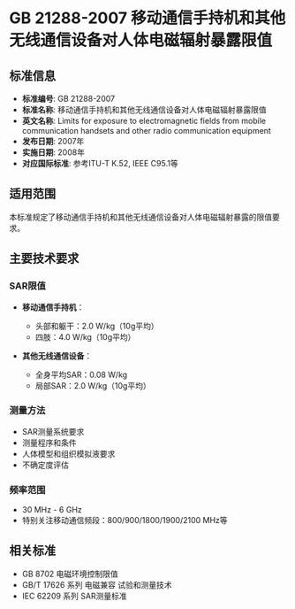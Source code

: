 # GB 21288-2007 移动通信手持机和其他无线通信设备对人体电磁辐射暴露限值

## 标准信息
- **标准编号**: GB 21288-2007
- **标准名称**: 移动通信手持机和其他无线通信设备对人体电磁辐射暴露限值
- **英文名称**: Limits for exposure to electromagnetic fields from mobile communication handsets and other radio communication equipment
- **发布日期**: 2007年
- **实施日期**: 2008年
- **对应国际标准**: 参考ITU-T K.52, IEEE C95.1等

## 适用范围
本标准规定了移动通信手持机和其他无线通信设备对人体电磁辐射暴露的限值要求。

## 主要技术要求

### SAR限值
- **移动通信手持机**：
  - 头部和躯干：2.0 W/kg（10g平均）
  - 四肢：4.0 W/kg（10g平均）

- **其他无线通信设备**：
  - 全身平均SAR：0.08 W/kg
  - 局部SAR：2.0 W/kg（10g平均）

### 测量方法
- SAR测量系统要求
- 测量程序和条件
- 人体模型和组织模拟液要求
- 不确定度评估

### 频率范围
- 30 MHz - 6 GHz
- 特别关注移动通信频段：800/900/1800/1900/2100 MHz等

## 相关标准
- GB 8702 电磁环境控制限值
- GB/T 17626 系列 电磁兼容 试验和测量技术
- IEC 62209 系列 SAR测量标准